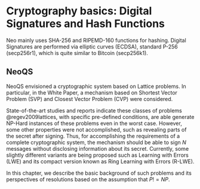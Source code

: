 # Cryptography basics: Digital Signatures and Hash Functions

Neo mainly uses SHA-256 and RIPEMD-160 functions for hashing.
Digital Signatures are performed via elliptic curves (ECDSA), standard P-256 (secp256r1), which is quite similar to Bitcoin (secp256k1).

## NeoQS

NeoQS envisioned a cryptographic system based on Lattice problems.
In particular, in the White Paper, a mechanism based on Shortest Vector Problem (SVP) and Closest Vector Problem (CVP)
were considered.

State-of-the-art studies and reports indicate these classes of problems @regev2009lattices, with specific pre-defined conditions,
are able generate NP-Hard instances of these problems even in the worst case.
However, some other properties were not accomplished, such as revealing parts of the secret after signing.
Thus, for accomplishing the requirements of a complete cryptographic system, the mechanism should be able to sign $N$ messages
without disclosing information about its secret.
Currently, some slightly different variants are being proposed such as Learning with Errors (LWE) and its compact version known as Ring Learning with Errors (R-LWE).

In this chapter, we describe the basic background of such problems and its perspectives of resolutions based on
the assumption that $P != NP$.
